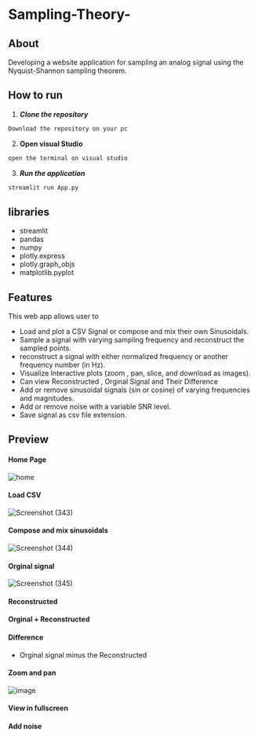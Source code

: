 # Sampling-Theory-
## About
Developing a website application for sampling an analog signal using the Nyquist-Shannon sampling theorem.

## How to run
1. **_Clone the repository_**

```sh
Download the repository on your pc
```
2. **Open visual Studio**
```sh
open the terminal on visual studio
```
3. **_Run the application_**
```sh
streamlit run App.py
```
## libraries
- streamlit
- pandas
- numpy
- plotly.express
- plotly.graph_objs
- matplotlib.pyplot

## Features
This web app allows user to
- Load and plot a CSV Signal or compose and mix their own Sinusoidals.
- Sample a signal with varying sampling frequency and reconstruct the sampled points.
- reconstruct a signal with either normalized frequency or another frequency number (in Hz).
- Visualize Interactive plots (zoom , pan, slice, and download as images). 
- Can view Reconstructed , Orginal Signal and Their Difference
- Add or remove sinusoidal signals (sin or cosine) of varying frequencies and magnitudes.
- Add or remove noise with a variable SNR level.
- Save signal as csv file extension.

## Preview
#### Home Page
![home](https://user-images.githubusercontent.com/93640020/199202350-7acc7cef-380f-49d8-956e-4f6c97b5ebc6.png)

#### Load CSV
![Screenshot (343)](https://user-images.githubusercontent.com/93640020/199202532-08ed2ac9-33ea-4402-a3e6-e7bb50578763.png)

#### Compose and mix sinusoidals
![Screenshot (344)](https://user-images.githubusercontent.com/93640020/199202852-d58c25bc-b5e4-49f8-a185-8a051ec1abb0.png)

#### Orginal signal
![Screenshot (345)](https://user-images.githubusercontent.com/93640020/199203025-a2c2485c-550f-4e2c-b9da-571bae161b94.png)

#### Reconstructed

#### Orginal + Reconstructed

#### Difference
- Orginal signal minus the Reconstructed 

#### Zoom and pan
![image](https://github.com/AhmedGehad1/Sampling-Theory-/assets/125567504/71cb068c-1175-4489-8aae-8d7a4a81bb7d)


#### View in fullscreen

#### Add noise




